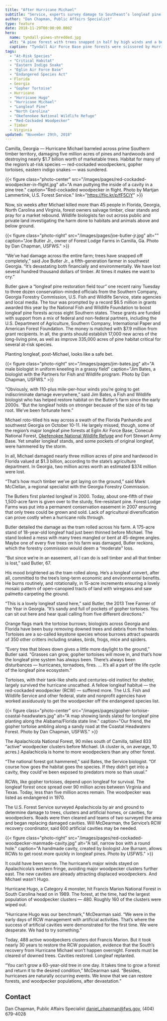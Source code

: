```yaml
---
title: "After Hurricane Michael"
subtitle: "Service, experts survey damage to Southeast’s longleaf pine forests and the many species that live there"
author: "Dan Chapman, Public Affairs Specialist"
type: feature
date: 2018-11-29T00:00:00.000Z
hero:
  name: tyndall-pines-shredded.jpg
  alt: "A pine forest with trees snapped in half by high winds and a bent speed limit sign"
  caption: "Tyndall Air Force Base pine forests were scissored by Hurricane Michael. Photo by Dan Chapman, USFWS."
tags:
  - "At-Risk Species"
  - "Critical Habitat"
  - "Eastern Indigo Snake"
  - "Eglin Air Force Base"
  - "Endangered Species Act"
  - Florida
  - Georgia
  - "Gopher Tortoise"
  - Hurricane
  - "Hurricane Hugo"
  - "Hurricane Michael"
  - "Longleaf Pine"
  - "North Carolina"
  - "Okefenokee National Wildlife Refuge"
  - "Red-Cockaded Woodpecker"
  - Timber
  - Virginia
updated: "November 29th, 2018"
---
```


Camilla, Georgia &mdash; Hurricane Michael barreled across prime Southern timber territory, damaging five million acres of pines and hardwoods and destroying nearly $1.7 billion worth of marketable trees. Habitat for many of the region’s at-risk species &mdash; red-cockaded woodpeckers, gopher tortoises, eastern indigo snakes &mdash; was sundered.

{{< figure class="photo-center" src="/images/pages/red-cockaded-woodpecker-in-flight.jpg" alt="A man puttying the inside of a cavity in a pine tree." caption="Red-cockaded woodpecker in flight. Photo by Martjan Lammertink, U.S. Forest Service." link="https://flic.kr/p/fF5CiY" >}}

Now, six weeks after Michael killed more than 45 people in Florida, Georgia, North Carolina and Virginia, forest owners salvage timber, clear stands and pray for a market rebound. Wildlife biologists fan out across public and private land investigating the harm done to habitats and animals above and below ground.

{{< figure class="photo-right" src="/images/pages/joe-butler-jr.jpg" alt="" caption="Joe Butler Jr., owner of Forest Lodge Farms in Camilla, Ga. Photo by Dan Chapman, USFWS." >}}

“We’ve had damage across the entire farm; trees have snapped off completely,” said Joe Butler Jr., a fifth-generation farmer in southwest Georgia. “It’s devastating both financially and environmentally. We have lost several hundred thousand dollars of timber. At times it makes me want to cry.”

Butler gave a “longleaf pine restoration field tour” one recent rainy Tuesday to three dozen conservation-minded officials from the Southern Company, Georgia Forestry Commission, U.S. Fish and Wildlife Service, state agencies and local media. The tour was prompted by a record $6.5 million in grants awarded this year by the National Fish and Wildlife Foundation to boost longleaf pine forests across eight Southern states. These grants are funded with support from a mix of federal and non-federal partners, including the U.S. Department of Agriculture, Southern Company, International Paper and American Forest Foundation. The money is matched with $7.9 million from grant recipients. In all, the grants should establish 17,000 new acres of the long-living pine, as well as improve 335,000 acres of pine habitat critical for several at-risk species.

Planting longleaf, post-Michael, looks like a safe bet.

{{< figure class="photo-right" src="/images/pages/jim-bates.jpg" alt="A male biologist in uniform kneeling in a grassy field" caption="Jim Bates, a biologist with the Partners for Fish and Wildlife program. Photo by Dan Chapman, USFWS." >}}

“Obviously, with 110-plus mile-per-hour winds you’re going to get indiscriminate damage everywhere,” said Jim Bates, a Fish and Wildlife biologist who has helped restore habitat on the Butler’s farm since the early 2000s. “But the longleaf holds on stronger because of the size of its tap root. We’ve been fortunate here.”

Michael roto-tilled his way across a swath of the Florida Panhandle and southwest Georgia on October 10-11. He largely missed, though, some of the region’s major longleaf pine forests at Eglin Air Force Base, Conecuh National Forest, [Okefenokee National Wildlife Refuge](https://www.fws.gov/refuge/okefenokee/) and Fort Stewart Army Base. Yet smaller longleaf stands, and some pockets of original longleaf, were hammered by the storm.

In all, Michael damaged nearly three million acres of pine and hardwood in Florida valued at $1.3 billion, according to the state’s agriculture department. In Georgia, two million acres worth an estimated $374 million were lost.

“That’s how much timber we’ve got laying on the ground,” said Mark McClellan, a regional specialist with the Georgia Forestry Commission.

The Butlers first planted longleaf in 2000. Today, about one-fifth of their 1,500-acre farm is given over to the sturdy, fire-resistant pine. Forest Lodge Farms was put into a permanent conservation easement in 2007 ensuring that only trees could be grown and sold. Lack of agricultural diversification can prove costly when a hurricane rolls through.

Butler detailed the damage as the tram rolled across his farm. A 175-acre stand of 18-year-old longleaf had just been thinned before Michael. The stand looked a mess with many trees mangled or bent at 45-degree angles. Maybe one of every five trees on his farm was damaged, Butler reckons, which the forestry commission would deem a “moderate” loss.

“But since we’re in an easement, all I can do is sell timber and all that timber is lost,” said Butler, 67.

His mood brightened as the tram rolled along. He’s a longleaf convert, after all, committed to the tree’s long-term economic and environmental benefits. He burns routinely, and rotationally, in 15-acre increments ensuring a lovely mosaic pattern of open-canopied tracts of land with wiregrass and saw palmetto carpeting the ground.

“This is a lovely longleaf stand here,” said Butler, the 2013 Tree Farmer of the Year in Georgia. “It’s sandy and full of pockets of gopher tortoises. You can sit out here and hear quail calling from five different directions.”

Orange flags mark the tortoise burrows; biologists across Georgia and Florida have been busy removing downed trees and debris from the holes. Tortoises are a so-called keystone species whose burrows attract upwards of 350 other critters including snakes, birds, frogs, mice and spiders.

“Every tree that blows down gives a little more daylight to the ground,” Butler said. “Grasses can grow, gopher tortoises will move in, and that’s how the longleaf pine system has always been. There’s always been disturbances &mdash; hurricanes, tornadoes, fires. … It’s all a part of the life cycle of the longleaf pine ecosystem.”

Tortoises, with their tank-like shells and centuries-old instinct for shelter, largely survived the hurricane unscathed. A fellow longleaf habitu&eacute; &mdash; the red-cockaded woodpecker (RCW) &mdash; suffered more. The U.S. Fish and Wildlife Service and other federal, state and nonprofit agencies have worked assiduously to get the woodpecker off the endangered species list.

{{< figure class="photo-center" src="/images/pages/gopher-tortoise-coastal-headwaters.jpg" alt="A map showing lands slated for longleaf pine planting along the Alabama/Florida state line." caption="Our friend, the gopher tortoise ambling along a sandy road at the Coastal Headwaters Forest. Photo by Dan Chapman, USFWS." >}}

The Apalachicola National Forest, 90 miles south of Camilla, tallied 833 “active” woodpecker clusters before Michael. (A cluster is, on average, 10 acres.) Apalachicola is home to more woodpeckers than any other forest.

“The national forest got hammered,” said Bates, the Service biologist. “Of course how goes the habitat goes the species. If they didn’t get into a cavity, they could’ve been exposed to predators more so than usual.”

RCWs, like gopher tortoises, depend upon longleaf for survival. The longleaf forest once spread over 90 million acres between Virginia and Texas. Today, less than five million acres remain. The woodpecker was listed as endangered in 1970.

The U.S. Forest Service surveyed Apalachicola by air and ground to determine damage to trees, clusters and artificial homes, or cavities, for woodpeckers. Roads were then cleared and teams of two surveyed the area and began replacing damaged cavities. Will McDearman, the Service’s RCW recovery coordinator, said 600 artificial cavities may be needed.

{{< figure class="photo-right" src="/images/pages/red-cockaded-woodpecker-manmade-cavity.jpg" alt="A tall, narrow box with a round hole." caption="A handmade cavity, created by biologist Joe Burnam, allows RCWs to get roost more quickly in longleaf pines. Photo by USFWS." >}}

It could have been worse. The hurricane’s major winds stayed on Apalachicola’s western fringe, avoiding major woodpecker clusters further east. The new cavities are already attracting displaced woodpeckers. And Michael wasn’t Hugo.

Hurricane Hugo, a Category 4 monster, hit Francis Marion National Forest in South Carolina head on in 1989. The forest, at the time, had the largest population of woodpecker clusters &mdash; 480. Roughly 160 of the clusters were wiped out.

“Hurricane Hugo was our benchmark,” McDearman said. “We were in the early days of RCW management with artificial activities. That’s where the success of artificial cavities were demonstrated for the first time. We were desperate. We had to try something.”

Today, 488 active woodpeckers clusters dot Francis Marion. But it took nearly 30 years to restore the RCW population, evidence that the South’s recovery from Hurricane Michael won’t happen overnight. Forests must be cleared of downed trees. Cavities restored. Longleaf replanted.

“You can’t grow a 60-year-old tree in one day. It takes time to grow a forest and return it to the desired condition,” McDearman said. “Besides, hurricanes are naturally occurring events. We know that we can restore forests, and woodpecker populations, after devastation.”

## Contact

Dan Chapman, Public Affairs Specialist
[daniel_chapman@fws.gov](mailto:daniel_chapman@fws.gov), (404) 679-4028

